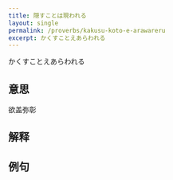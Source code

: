 ```yaml
---
title: 隠すことは現われる
layout: single
permalink: /proverbs/kakusu-koto-e-arawareru
excerpt: かくすことえあらわれる
---
```


かくすことえあらわれる

## 意思

欲盖弥彰

## 解释

## 例句

